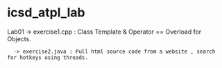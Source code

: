 # icsd_atpl_lab
Lab01 -> exercise1.cpp : Class Template & Operator == Overload for Objects.

      -> exercise2.java : Pull html source code from a website , search for hotkeys using threads.
